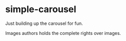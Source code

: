 simple-carousel
===============

Just building up the carousel for fun.

Images authors holds the complete rights over images.